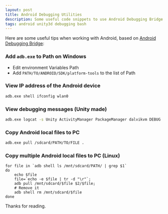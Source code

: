 ```yaml
---
layout: post
title: Android Debugging Utilities
description: Some useful code snippets to use Android Debugging Bridge when developing Android applications, also with Unity3d.
tags: android unity3d debugging bash
---
```


Here are some useful tips when working with Android, based on [Android Debugging Bridge](https://developer.android.com/studio/command-line/adb.html):

### Add `adb.exe` to Path on Windows
* Edit environment Variables Path
* Add `PATH/TO/ANDROID/SDK/platform-tools` to the list of Path

### View IP address of the Android device
```bash
adb.exe shell ifconfig wlan0
```

### View debugging messages (Unity made)
```bash
adb.exe logcat -s Unity ActivityManager PackageManager dalvikvm DEBUG
```

### Copy Android local files to PC
```bash
adb.exe pull /sdcard/PATH/TO/FILE .
```

### Copy multiple Android local files to PC (Linux)
```shell
for file in `adb shell ls /mnt/sdcard/PATH/ | grep $1`
do
    echo $file
    file=`echo -e $file | tr -d "\r"`;
    adb pull /mnt/sdcard/$file $2/$file;
    # Remove it
    adb shell rm /mnt/sdcard/$file
done
```

Thanks for reading. <i class="em em-lq"></i>

